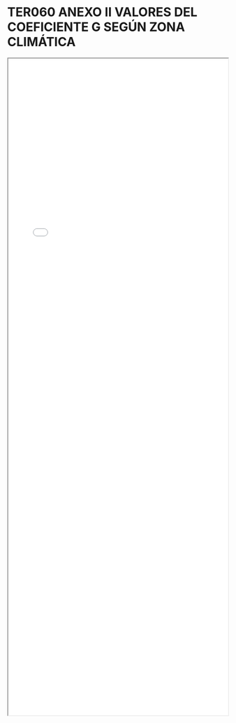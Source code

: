 
# TER060 ANEXO II VALORES DEL COEFICIENTE G SEGÚN ZONA CLIMÁTICA

<iframe src="../TER060 ANEXO II VALORES DEL COEFICIENTE G SEGÚN ZONA CLIMÁTICA.pdf" width="100%" height="1500px"></iframe>


